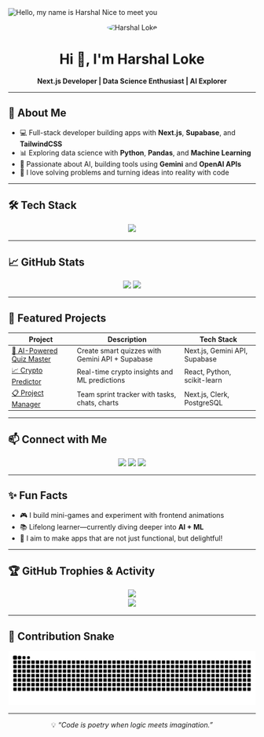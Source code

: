 <!-- Banner Image -->

<img width="1584" height="396" alt="Hello, my name is Harshal  Nice to meet you" src="https://github.com/user-attachments/assets/bdbf8dab-8656-4f00-b114-8a1fd76caa3b" alt="Harshal Loke Banner" width="100%" />

<!-- Profile Picture -->
<p align="center">
  <img src="https://avatars.githubusercontent.com/Harshalloke" width="150" alt="Harshal Loke" style="border-radius: 50%" />
</p>

<h1 align="center">Hi 👋, I'm Harshal Loke</h1>
<p align="center">
  <b>Next.js Developer | Data Science Enthusiast | AI Explorer</b>
</p>

---

## 🚀 About Me

- 💻 Full-stack developer building apps with **Next.js**, **Supabase**, and **TailwindCSS**
- 📊 Exploring data science with **Python**, **Pandas**, and **Machine Learning**
- 🤖 Passionate about AI, building tools using **Gemini** and **OpenAI APIs**
- 🧠 I love solving problems and turning ideas into reality with code

---

## 🛠️ Tech Stack

<p align="center">
  <img src="https://skillicons.dev/icons?i=nextjs,react,ts,tailwind,vercel,supabase,firebase,python,pandas,sklearn,matplotlib,git,vscode" />
</p>

---

## 📈 GitHub Stats

<p align="center">
  <img src="https://github-readme-stats.vercel.app/api?username=Harshalloke&show_icons=true&theme=radical" width="47%" />
  <img src="https://github-readme-stats.vercel.app/api/top-langs/?username=Harshalloke&layout=compact&theme=radical" width="47%" />
</p>

---

## 🌟 Featured Projects

| Project | Description | Tech Stack |
|--------|-------------|------------|
| [🔮 AI-Powered Quiz Master](#) | Create smart quizzes with Gemini API + Supabase | Next.js, Gemini API, Supabase |
| [📈 Crypto Predictor](#) | Real-time crypto insights and ML predictions | React, Python, scikit-learn |
| [📋 Project Manager](#) | Team sprint tracker with tasks, chats, charts | Next.js, Clerk, PostgreSQL |

---

## 📫 Connect with Me

<p align="center">
  <a href="https://linkedin.com/in/your-linkedin"><img src="https://img.shields.io/badge/LinkedIn-blue?style=for-the-badge&logo=linkedin" /></a>
  <a href="mailto:your.email@example.com"><img src="https://img.shields.io/badge/Gmail-red?style=for-the-badge&logo=gmail" /></a>
  <a href="https://yourportfolio.com"><img src="https://img.shields.io/badge/Portfolio-000?style=for-the-badge&logo=vercel" /></a>
</p>

---

## ✨ Fun Facts

- 🎮 I build mini-games and experiment with frontend animations
- 📚 Lifelong learner—currently diving deeper into **AI + ML**
- 🎯 I aim to make apps that are not just functional, but delightful!

---

## 🏆 GitHub Trophies & Activity

<p align="center">
  <img src="https://github-profile-trophy.vercel.app/?username=Harshalloke&theme=radical&margin-w=10" />
  <br />
  <img src="https://github-readme-activity-graph.vercel.app/graph?username=Harshalloke&theme=react-dark" />
</p>

---

## 🐍 Contribution Snake

<p align="center">
  <img src="https://github.com/Harshalloke/Harshalloke/blob/output/github-contribution-grid-snake.svg" alt="Snake animation" />
</p>

---

<p align="center">
  💡 <i>“Code is poetry when logic meets imagination.”</i>
</p>
